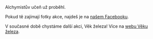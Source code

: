 Alchymistův učeň už proběhl.

Pokud tě zajímají fotky akce, najdeš je na [našem Facebooku](https://www.facebook.com/pg/tvrz.net/photos/?tab=album&album_id=3955767577773889).

V současné době chystáme další akci, Věk železa! Více na [webu Věku železa](https://vekzeleza.instruktori.cz).
